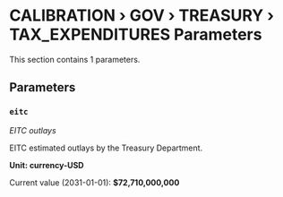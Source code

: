 # CALIBRATION › GOV › TREASURY › TAX_EXPENDITURES Parameters

This section contains 1 parameters.

## Parameters

### `eitc`
*EITC outlays*

EITC estimated outlays by the Treasury Department.

**Unit: currency-USD**

Current value (2031-01-01): **$72,710,000,000**

